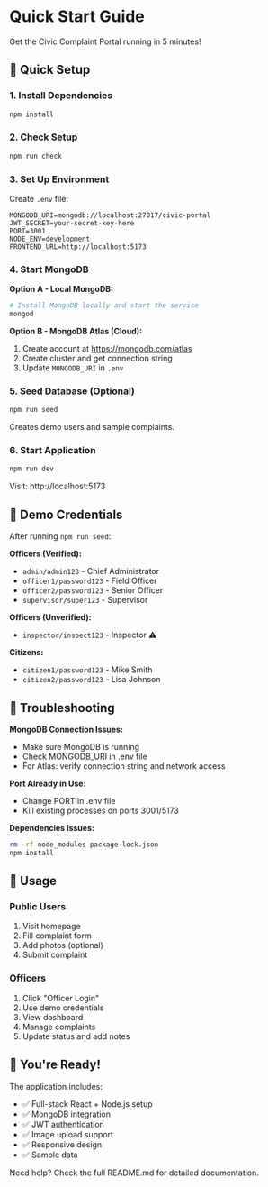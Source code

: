 # Quick Start Guide

Get the Civic Complaint Portal running in 5 minutes!

## 🚀 Quick Setup

### 1. Install Dependencies
```bash
npm install
```

### 2. Check Setup
```bash
npm run check
```

### 3. Set Up Environment
Create `.env` file:
```env
MONGODB_URI=mongodb://localhost:27017/civic-portal
JWT_SECRET=your-secret-key-here
PORT=3001
NODE_ENV=development
FRONTEND_URL=http://localhost:5173
```

### 4. Start MongoDB
**Option A - Local MongoDB:**
```bash
# Install MongoDB locally and start the service
mongod
```

**Option B - MongoDB Atlas (Cloud):**
1. Create account at https://mongodb.com/atlas
2. Create cluster and get connection string
3. Update `MONGODB_URI` in `.env`

### 5. Seed Database (Optional)
```bash
npm run seed
```
Creates demo users and sample complaints.

### 6. Start Application
```bash
npm run dev
```

Visit: http://localhost:5173

## 🎯 Demo Credentials

After running `npm run seed`:

**Officers (Verified):**
- `admin/admin123` - Chief Administrator
- `officer1/password123` - Field Officer  
- `officer2/password123` - Senior Officer
- `supervisor/super123` - Supervisor

**Officers (Unverified):**
- `inspector/inspect123` - Inspector ⚠️

**Citizens:**
- `citizen1/password123` - Mike Smith
- `citizen2/password123` - Lisa Johnson

## 🔧 Troubleshooting

**MongoDB Connection Issues:**
- Make sure MongoDB is running
- Check MONGODB_URI in .env file
- For Atlas: verify connection string and network access

**Port Already in Use:**
- Change PORT in .env file
- Kill existing processes on ports 3001/5173

**Dependencies Issues:**
```bash
rm -rf node_modules package-lock.json
npm install
```

## 📱 Usage

### Public Users
1. Visit homepage
2. Fill complaint form
3. Add photos (optional)
4. Submit complaint

### Officers
1. Click "Officer Login"
2. Use demo credentials
3. View dashboard
4. Manage complaints
5. Update status and add notes

## 🎉 You're Ready!

The application includes:
- ✅ Full-stack React + Node.js setup
- ✅ MongoDB integration
- ✅ JWT authentication
- ✅ Image upload support
- ✅ Responsive design
- ✅ Sample data

Need help? Check the full README.md for detailed documentation.
